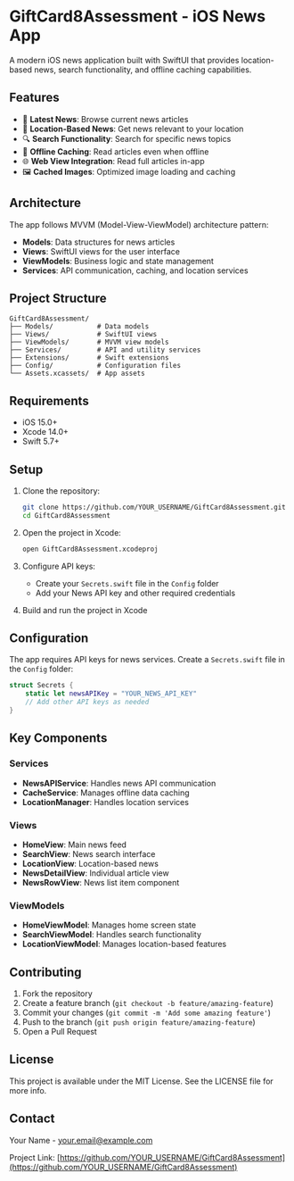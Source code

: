 # GiftCard8Assessment - iOS News App

A modern iOS news application built with SwiftUI that provides location-based news, search functionality, and offline caching capabilities.

## Features

- 📰 **Latest News**: Browse current news articles
- 📍 **Location-Based News**: Get news relevant to your location
- 🔍 **Search Functionality**: Search for specific news topics
- 💾 **Offline Caching**: Read articles even when offline
- 🌐 **Web View Integration**: Read full articles in-app
- 🖼️ **Cached Images**: Optimized image loading and caching

## Architecture

The app follows MVVM (Model-View-ViewModel) architecture pattern:

- **Models**: Data structures for news articles
- **Views**: SwiftUI views for the user interface
- **ViewModels**: Business logic and state management
- **Services**: API communication, caching, and location services

## Project Structure

```
GiftCard8Assessment/
├── Models/           # Data models
├── Views/            # SwiftUI views
├── ViewModels/       # MVVM view models
├── Services/         # API and utility services
├── Extensions/       # Swift extensions
├── Config/           # Configuration files
└── Assets.xcassets/  # App assets
```

## Requirements

- iOS 15.0+
- Xcode 14.0+
- Swift 5.7+

## Setup

1. Clone the repository:
   ```bash
   git clone https://github.com/YOUR_USERNAME/GiftCard8Assessment.git
   cd GiftCard8Assessment
   ```

2. Open the project in Xcode:
   ```bash
   open GiftCard8Assessment.xcodeproj
   ```

3. Configure API keys:
   - Create your `Secrets.swift` file in the `Config` folder
   - Add your News API key and other required credentials

4. Build and run the project in Xcode

## Configuration

The app requires API keys for news services. Create a `Secrets.swift` file in the `Config` folder:

```swift
struct Secrets {
    static let newsAPIKey = "YOUR_NEWS_API_KEY"
    // Add other API keys as needed
}
```

## Key Components

### Services
- **NewsAPIService**: Handles news API communication
- **CacheService**: Manages offline data caching
- **LocationManager**: Handles location services

### Views
- **HomeView**: Main news feed
- **SearchView**: News search interface
- **LocationView**: Location-based news
- **NewsDetailView**: Individual article view
- **NewsRowView**: News list item component

### ViewModels
- **HomeViewModel**: Manages home screen state
- **SearchViewModel**: Handles search functionality
- **LocationViewModel**: Manages location-based features

## Contributing

1. Fork the repository
2. Create a feature branch (`git checkout -b feature/amazing-feature`)
3. Commit your changes (`git commit -m 'Add some amazing feature'`)
4. Push to the branch (`git push origin feature/amazing-feature`)
5. Open a Pull Request

## License

This project is available under the MIT License. See the LICENSE file for more info.

## Contact

Your Name - your.email@example.com

Project Link: [https://github.com/YOUR_USERNAME/GiftCard8Assessment](https://github.com/YOUR_USERNAME/GiftCard8Assessment)